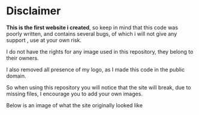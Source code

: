 # Disclaimer
**This is the first website i created**, so keep in mind that this code was poorly written, and contains several bugs, of which i will not give any support , use at your own risk.

I do not have the rights for any image used in this repository, they belong to their owners.

I also removed all presence of my logo, as I made this code in the public domain.

So when using this repository you will notice that the site will break, due to missing files, I encourage you to add your own images.

Below is an image of what the site originally looked like